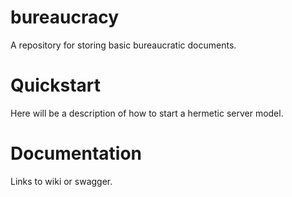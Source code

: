 # bureaucracy

A repository for storing basic bureaucratic documents.

# Quickstart

Here will be a description of how to start a hermetic server model.

# Documentation

Links to wiki or swagger.
